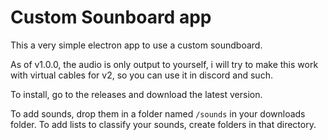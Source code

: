 # Custom Sounboard app

This a very simple electron app to use a custom soundboard.

As of v1.0.0, the audio is only output to yourself, i will try to make this work with virtual cables for v2, so you can use it in discord and such.

To install, go to the releases and download the latest version.

To add sounds, drop them in a folder named `/sounds` in your downloads folder.
To add lists to classify your sounds, create folders in that directory.